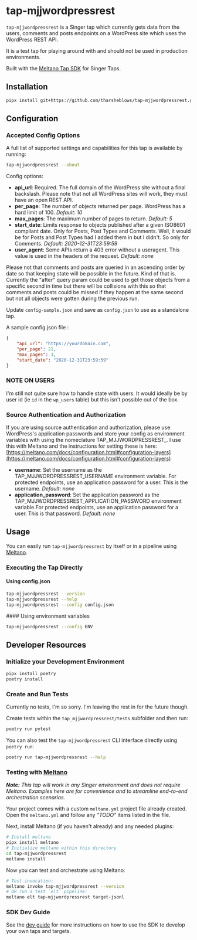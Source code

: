 # tap-mjjwordpressrest

`tap-mjjwordpressrest` is a Singer tap which currently gets data from the users, comments and posts endpoints on a WordPress site which uses the WordPress REST API.

It is a test tap for playing around with and should not be used in production environments.

Built with the [Meltano Tap SDK](https://sdk.meltano.com) for Singer Taps.

## Installation


```bash
pipx install git+https://github.com/tharsheblows/tap-mjjwordpressrest.git
```

## Configuration

### Accepted Config Options

A full list of supported settings and capabilities for this
tap is available by running:

```bash
tap-mjjwordpressrest --about
```

Config options:
- **api_url**: Required. The full domain of the WordPress site without a final backslash. Please note that not all WordPress sites will work, they must have an open REST API.
- **per_page**: The number of objects returned per page. WordPress has a hard limit of 100. *Default: 10*
- **max_pages**: The maximum number of pages to return. *Default: 5*
- **start_date**: Limits response to objects published after a given ISO8601 compliant date. Only for Posts, Post Types and Comments. Well, it would be for Posts and Post Types had I added them in but I didn't. So only for Comments. *Default: 2020-12-31T23:59:59*
- **user_agent**: Some APIs return a 403 error without a useragent. This value is used in the headers of the request. *Default: none*


Please not that comments and posts are queried in an ascending order by date so that keeping state will be possible in the future. Kind of that is. Currently the "after" query param could be used to get those objects from a specific second in time but there will be collisions with this so that comments and posts could be missed if they happen at the same second but not all objects were gotten during the previous run.

Update `config-sample.json` and save as `config.json` to use as a standalone tap.

A sample config.json file :

```json
{
	"api_url": "https://yourdomain.com",
	"per_page": 21,
	"max_pages": 3,
	"start_date": "2020-12-31T23:59:59"
}
```

### NOTE ON USERS

I'm still not quite sure how to handle state with users. It would ideally be by user id (ie `id` in the `wp_users` table) but this isn't possible out of the box.

### Source Authentication and Authorization

If you are using source authentication and authorization, please use WordPress's application passwords and store your config as environment variables with using the nomeclature TAP_MJJWORDPRESSREST_<capitalised key name>. I use this with Meltano and the instructions for setting these is here: [https://meltano.com/docs/configuration.html#configuration-layers](https://meltano.com/docs/configuration.html#configuration-layers)

- **username**: Set the username as the TAP_MJJWORDPRESSREST_USERNAME environment variable. For protected endpoints, use an application password for a user. This is the username.  *Default: none*
- **application_password**: Set the application password as the TAP_MJJWORDPRESSREST_APPLICATION_PASSWORD environment variable.For protected endpoints, use an application password for a user. This is that password. *Default: none*


## Usage

You can easily run `tap-mjjwordpressrest` by itself or in a pipeline using [Meltano](https://meltano.com/).

### Executing the Tap Directly

#### Using config.json

```bash
tap-mjjwordpressrest --version
tap-mjjwordpressrest --help
tap-mjjwordpressrest --config config.json
```

#### Using environment variables
```bash
tap-mjjwordpressrest --config ENV
```

## Developer Resources

### Initialize your Development Environment

```bash
pipx install poetry
poetry install
```

### Create and Run Tests

Currently no tests, I'm so sorry. I'm leaving the rest in for the future though.

Create tests within the `tap_mjjwordpressrest/tests` subfolder and
  then run:

```bash
poetry run pytest
```

You can also test the `tap-mjjwordpressrest` CLI interface directly using `poetry run`:

```bash
poetry run tap-mjjwordpressrest --help
```

### Testing with [Meltano](https://www.meltano.com)

_**Note:** This tap will work in any Singer environment and does not require Meltano.
Examples here are for convenience and to streamline end-to-end orchestration scenarios._

Your project comes with a custom `meltano.yml` project file already created. Open the `meltano.yml` and follow any _"TODO"_ items listed in
the file.

Next, install Meltano (if you haven't already) and any needed plugins:

```bash
# Install meltano
pipx install meltano
# Initialize meltano within this directory
cd tap-mjjwordpressrest
meltano install
```

Now you can test and orchestrate using Meltano:

```bash
# Test invocation:
meltano invoke tap-mjjwordpressrest --version
# OR run a test `elt` pipeline:
meltano elt tap-mjjwordpressrest target-jsonl
```

### SDK Dev Guide

See the [dev guide](https://sdk.meltano.com/en/latest/dev_guide.html) for more instructions on how to use the SDK to
develop your own taps and targets.
